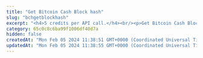 ```yaml
---
title: "Get Bitcoin Cash Block hash"
slug: "bchgetblockhash"
excerpt: "<h4>5 credits per API call.</h4><br/><p>Get Bitcoin Cash Block hash. Returns hash of the block to get the block detail.</p>"
category: 65c0c8c6ba99f1006df40d7a
hidden: false
createdAt: "Mon Feb 05 2024 11:38:51 GMT+0000 (Coordinated Universal Time)"
updatedAt: "Mon Feb 05 2024 11:38:55 GMT+0000 (Coordinated Universal Time)"
---
```

